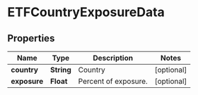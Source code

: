 # ETFCountryExposureData

## Properties

 Name         | Type       | Description          | Notes      
--------------|------------|----------------------|------------
 **country**  | **String** | Country              | [optional] 
 **exposure** | **Float**  | Percent of exposure. | [optional] 



